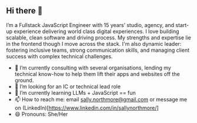 ## Hi there 👋

I’m a Fullstack JavaScript Engineer with 15 years’ studio, agency, and start-up experience delivering world class digital experiences. I love building scalable, clean software and driving process. My strengths and expertise lie in the frontend though I move across the stack. I'm also dynamic leader: fostering inclusive teams, strong communication skills, and managing client success with complex technical challenges.

- 🔭 I’m currently consulting with several organisations, lending my technical know-how to help them lift their apps and websites off the ground.
- 👯 I’m looking for an IC or technical lead role
- 🌱 I’m currently learning LLMs + JavaScript == fun
- 📫 How to reach me: email sally.northmore@gmail.com or message me on (LinkedIn)[https://www.linkedin.com/in/sallynorthmore/]
- 😄 Pronouns: She/Her

<!--
**sallynorthmore/sallynorthmore** is a ✨ _special_ ✨ repository because its `README.md` (this file) appears on your GitHub profile.

Here are some ideas to get you started:


- 🌱 I’m currently learning ...
- 👯 I’m looking to collaborate on ...
- 🤔 I’m looking for help with ...
- 💬 Ask me about ...
- 📫 How to reach me: ...
- 😄 Pronouns: ...
- ⚡ Fun fact: ...
-->
